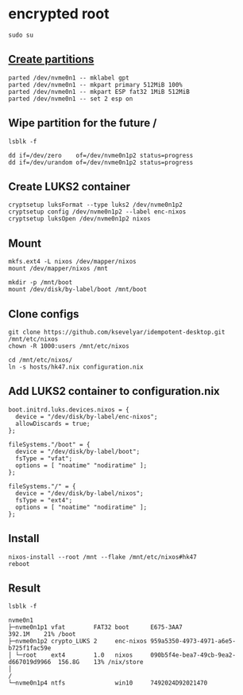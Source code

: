 # encrypted root

```
sudo su
```

## [Create partitions](https://nixos.org/manual/nixos/stable/index.html#sec-installation-partitioning-UEFI) 

```
parted /dev/nvme0n1 -- mklabel gpt
parted /dev/nvme0n1 -- mkpart primary 512MiB 100%
parted /dev/nvme0n1 -- mkpart ESP fat32 1MiB 512MiB
parted /dev/nvme0n1 -- set 2 esp on
```

## Wipe partition for the future /

```
lsblk -f
```

```
dd if=/dev/zero    of=/dev/nvme0n1p2 status=progress
dd if=/dev/urandom of=/dev/nvme0n1p2 status=progress
```

## Create LUKS2 container

```
cryptsetup luksFormat --type luks2 /dev/nvme0n1p2
cryptsetup config /dev/nvme0n1p2 --label enc-nixos
cryptsetup luksOpen /dev/nvme0n1p2 nixos
```

## Mount 

```
mkfs.ext4 -L nixos /dev/mapper/nixos
mount /dev/mapper/nixos /mnt

mkdir -p /mnt/boot
mount /dev/disk/by-label/boot /mnt/boot
```

## Clone configs 

```
git clone https://github.com/ksevelyar/idempotent-desktop.git /mnt/etc/nixos
chown -R 1000:users /mnt/etc/nixos

cd /mnt/etc/nixos/
ln -s hosts/hk47.nix configuration.nix
```

## Add LUKS2 container to configuration.nix

```
boot.initrd.luks.devices.nixos = {
  device = "/dev/disk/by-label/enc-nixos";
  allowDiscards = true;
};

fileSystems."/boot" = {
  device = "/dev/disk/by-label/boot";
  fsType = "vfat";
  options = [ "noatime" "nodiratime" ]; 
};

fileSystems."/" = {
  device = "/dev/disk/by-label/nixos";
  fsType = "ext4";
  options = [ "noatime" "nodiratime" ]; 
};
```

## Install

```
nixos-install --root /mnt --flake /mnt/etc/nixos#hk47
reboot
```


## Result

```
lsblk -f
```

```
nvme0n1
├─nvme0n1p1 vfat        FAT32 boot      E675-3AA7                             392.1M    21% /boot
├─nvme0n1p2 crypto_LUKS 2     enc-nixos 959a5350-4973-4971-a6e5-b725f1fac59e
│ └─root    ext4        1.0   nixos     090b5f4e-bea7-49cb-9ea2-d667019d9966  156.8G    13% /nix/store
│                                                                                           /
└─nvme0n1p4 ntfs              win10     7492024D92021470
```
